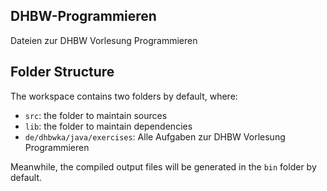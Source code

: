 ## DHBW-Programmieren

Dateien zur DHBW Vorlesung Programmieren

## Folder Structure

The workspace contains two folders by default, where:

- `src`: the folder to maintain sources
- `lib`: the folder to maintain dependencies
- `de/dhbwka/java/exercises`: Alle Aufgaben zur DHBW Vorlesung Programmieren

Meanwhile, the compiled output files will be generated in the `bin` folder by default.
